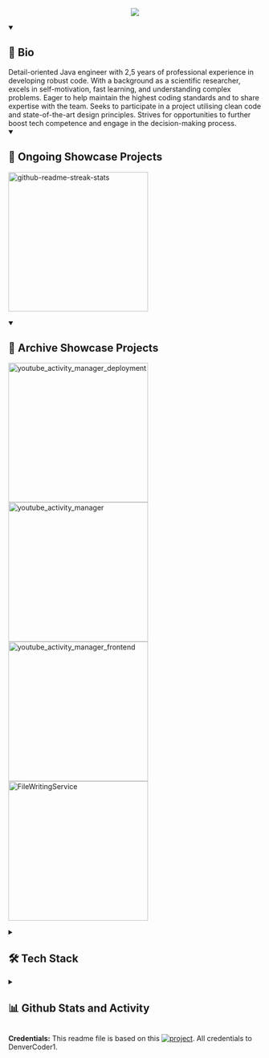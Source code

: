 <p align="center">
  <!-- Typing SVG by DenverCoder1 - https://github.com/DenverCoder1/readme-typing-svg -->
  <a href="https://github.com/DenverCoder1/readme-typing-svg">
    <img src="https://readme-typing-svg.demolab.com/?lines=Skilled+Java+Developer;3+years+of+coding+experience;detail-oriented;proactive+and+team-oriented&font=Fira%20Code&center=true&width=440&height=45&color=f75c7e&vCenter=true&pause=1000&size=22" /></a>
</p>

<details open> 
  <summary><h2>👷 Bio</h2></summary>
Detail-oriented Java engineer with 2,5 years of professional experience in developing robust code. With a background as a scientific researcher, excels in self-motivation, fast learning, and understanding complex problems. Eager to help maintain the highest coding standards and to share expertise with the team. Seeks to
participate in a project utilising clean code and state-of-the-art design principles. Strives for opportunities to further boost tech competence and engage in the decision-making process.
</details>


<details open> 
  <summary><h2>📘 Ongoing Showcase Projects</h2></summary>

  <!-- Repo info cards - https://github.com/anuraghazra/github-readme-stats -->
  <!-- Small repo cards (fork) - https://github.com/DenverCoder1/github-readme-stats -->
  <p align="left">
    <a href="https://github.com/jlisok/problem_solving"><img width="278" src="https://denvercoder1-github-readme-stats.vercel.app/api/pin/?username=jlisok&repo=problem_solving&theme=react&bg_color=1F222E&title_color=F85D7F&hide_border=true&icon_color=F8D866&show_icons=false" alt="github-readme-streak-stats"></a>
</details>

<details open> 
  <summary><h2>📕 Archive Showcase Projects</h2></summary>

  <!-- Small repo cards https://github.com/DenverCoder1/github-readme-stats (fork of anuraghazra/github-readme-stats) -->
  <p align="left">
    <a href="https://github.com/jlisok/youtube_activity_manager_deployment"><img width="278" src="https://denvercoder1-github-readme-stats.vercel.app/api/pin/?username=jlisok&repo=youtube_activity_manager_deployment&theme=react&bg_color=1F222E&title_color=F85D7F&hide_border=true&icon_color=F8D866&show_icons=false&show_description=false" alt="youtube_activity_manager_deployment"></a>
    <a href="https://github.com/jlisok/youtube_activity_manager"><img width="278" src="https://denvercoder1-github-readme-stats.vercel.app/api/pin/?username=jlisok&repo=youtube_activity_manager&theme=react&bg_color=1F222E&title_color=F85D7F&hide_border=true&icon_color=F8D866&show_icons=false&show_description=false" alt="youtube_activity_manager"></a>
    <a href="https://github.com/jlisok/youtube_activity_manager_frontend"><img width="278" src="https://denvercoder1-github-readme-stats.vercel.app/api/pin/?username=jlisok&repo=youtube_activity_manager_frontend&theme=react&bg_color=1F222E&title_color=F85D7F&hide_border=true&icon_color=F8D866&show_icons=false&show_description=false" alt="youtube_activity_manager_frontend"></a>
    <a href="https://github.com/jlisok/FileWritingService"><img width="278" src="https://denvercoder1-github-readme-stats.vercel.app/api/pin/?username=jlisok&repo=FileWritingService&theme=react&bg_color=1F222E&title_color=F85D7F&hide_border=true&icon_color=F8D866&show_icons=false&show_description=false" alt="FileWritingService"></a>
  </p>
</details>


<details> 
  <summary><h2>🛠️ Tech Stack</h2></summary>
  <!-- Some badges are from https://github.com/Ileriayo/markdown-badges -->

  <h3> Backend Stuff</h3>

  <p>
      <a href=""><img alt="Java" src="https://custom-icon-badges.demolab.com/badge/Java-9C033A.svg?logoColor=white"></a>
      <a href=""><img alt="Spring" src="https://img.shields.io/badge/Spring-9C033A.svg?logoColor=white"></a>
      <a href=""><img alt="Hibernate" src="https://img.shields.io/badge/Hibernate-9C033A.svg?logoColor=white"></a>
      <a href=""><img alt="REST" src="https://img.shields.io/badge/REST-9C033A.svg?logoColor=white"></a>
      <a href=""><img alt="AzureServiceBus" src="https://img.shields.io/badge/AzureServiceBus-9C033A.svg?logoColor=white"></a>
      <a href=""><img alt="RabbitMQ" src="https://img.shields.io/badge/RabbitMQ-9C033A.svg?&logoColor=white"></a>
      <a href=""><img alt="AWS" src="https://img.shields.io/badge/AWS-9C033A.svg?&logoColor=white"></a>
      <a href=""><img alt="Junit5" src="https://img.shields.io/badge/Junit5-9C033A.svg?&logoColor=white"></a>
      <a href=""><img alt="Spock" src="https://img.shields.io/badge/Spock-9C033A.svg?&logoColor=white"></a>
   
  <h3> Database-related Stuff</h3>

  <p>
    <a href="#"><img alt="SQL" src="https://img.shields.io/badge/SQL-9C033A.svg?logoColor=white"></a>
    <a href="#"><img alt="HQL" src="https://img.shields.io/badge/HQL-9C033A.svg?logoColor=white"></a>
    <a href="#"><img alt="PostgreSQL" src="https://img.shields.io/badge/PostgreSQL-9C033A.svg?logoColor=white"></a>
    <a href="#"><img alt="H2" src="https://img.shields.io/badge/H2-9C033A.svg?logoColor=white"></a>
    <a href="#"><img alt="Oracle" src="https://img.shields.io/badge/Oracle-9C033A.svg?logoColor=white"></a>
    <a href="#"><img alt="ElasticSearch" src="https://img.shields.io/badge/ElasticSearch-9C033A.svg?logoColor=white"></a>
    <a href="#"><img alt="Hazelcast" src="https://img.shields.io/badge/Hazelcast-9C033A.svg?logoColor=white"></a>
    <a href="#"><img alt="Liquibase" src="https://img.shields.io/badge/Liquibase-9C033A.svg?logoColor=white"></a>
    <a href="#"><img alt="Javers" src="https://img.shields.io/badge/Javers-9C033A.svg?logoColor=white"></a>
  </p>

  <h3> Version / Build Control Stuff</h3>

  <p>
    <a href="#"><img alt="GIT" src="https://img.shields.io/badge/GIT-9C033A.svg?logoColor=white"></a>
    <a href="#"><img alt="Maven" src="https://img.shields.io/badge/Maven-9C033A.svg?logoColor=white"></a>
    <a href="#"><img alt="Gradle" src="https://img.shields.io/badge/Gradle-9C033A.svg?logoColor=white"></a>
  </p>
  
  <h3> Misc Stuff</h3>

  <p>
    <a href="#"><img alt="Docker" src="https://img.shields.io/badge/Docker-9C033A.svg?logoColor=white"></a>
    <a href="#"><img alt="Kubernetes" src="https://img.shields.io/badge/Kubernetes-9C033A.svg?logoColor=white"></a>
    <a href="#"><img alt="Argo-CD" src="https://img.shields.io/badge/ArgoCD-9C033A.svg?logoColor=white"></a>
    <a href="#"><img alt="Grafana" src="https://img.shields.io/badge/Grafana-9C033A.svg?logoColor=white"></a>
    <a href="#"><img alt="Kibana" src="https://img.shields.io/badge/Kibana-9C033A.svg?logoColor=white"></a>
    <a href="#"><img alt="UNIX" src="https://img.shields.io/badge/UNIX-9C033A.svg?logoColor=white"></a>
  </p>
  
</details>

<details> 
  <summary><h2>📊 Github Stats and Activity</h2></summary>

  <h3>🔥 Streak Stats</h3>

  <!-- GitHub Readme Streak Stats - https://github.com/DenverCoder1/github-readme-streak-stats -->
  <p>
    <a href="https://github.com/DenverCoder1/github-readme-streak-stats">
      <img title="🔥 Get streak stats for your profile at git.io/streak-stats" alt="streak" src="https://streak-stats.demolab.com/?user=jlisok&theme=monokai-metallian&hide_border=true"/>
    </a>
  </p>

  <h3>💻 GitHub Profile Stats</h3>

  <!-- https://github.com/anuraghazra/github-readme-stats -->

  <a href="https://github.com/anuraghazra/github-readme-stats"><img alt="Github Stats" src="https://denvercoder1-github-readme-stats.vercel.app/api/?username=jlisok&show_icons=true&include_all_commits=true&count_private=true&theme=react&hide_border=true&bg_color=1F222E&title_color=F85D7F&icon_color=F8D866" height="192px"/></a>
  <a href="https://github.com/anuraghazra/github-readme-stats"><img alt="Top Languages" src="https://denvercoder1-github-readme-stats.vercel.app/api/top-langs/?username=jlisok&langs_count=8&layout=compact&theme=react&hide_border=true&bg_color=1F222E&title_color=F85D7F&icon_color=F8D866&hide=Jupyter%20Notebook,Roff" height="192px"/></a>
  <br/>

  <b>Note:</b> Top languages is only a metric of the languages my public code consists of and doesn't reflect experience or skill level.
</details>

<b>Credentials:</b> This readme file is based on this <a href="https://github.com/DenverCoder1/DenverCoder1.git"><img alt="project" src="https://img.shields.io/badge/projekct-9C033A.svg?logoColor=white"></a>. All credentials to DenverCoder1.
